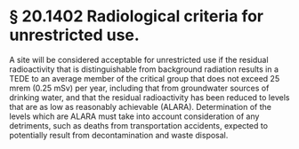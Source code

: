 # § 20.1402   Radiological criteria for unrestricted use.

A site will be considered acceptable for unrestricted use if the residual radioactivity that is distinguishable from background radiation results in a TEDE to an average member of the critical group that does not exceed 25 mrem (0.25 mSv) per year, including that from groundwater sources of drinking water, and that the residual radioactivity has been reduced to levels that are as low as reasonably achievable (ALARA). Determination of the levels which are ALARA must take into account consideration of any detriments, such as deaths from transportation accidents, expected to potentially result from decontamination and waste disposal.




